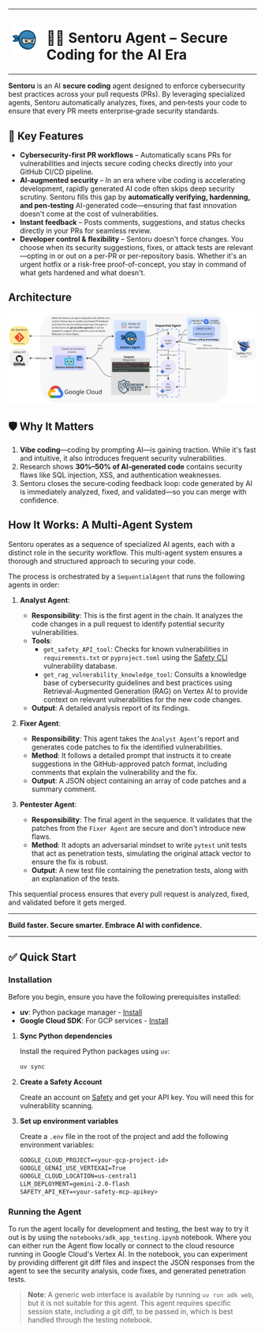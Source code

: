 <table>
  <tr>
    <td><img src="docs/resources/sentoru-logo.png" alt="Sentoru Logo" width="100"></td>
    <td><h1>🔐🥷 Sentoru Agent – Secure Coding for the AI Era</h1></td>
  </tr>
</table>

**Sentoru** is an AI **secure coding** agent designed to enforce cybersecurity best practices across your pull requests (PRs). By leveraging specialized agents, Sentoru automatically analyzes, fixes, and pen‑tests your code to ensure that every PR meets enterprise‑grade security standards.

## 🚀 Key Features

- **Cybersecurity‑first PR workflows** – Automatically scans PRs for vulnerabilities and injects secure coding checks directly into your GitHub CI/CD pipeline.
- **AI‑augmented security** – In an era where vibe coding is accelerating development, rapidly generated AI code often skips deep security scrutiny. Sentoru fills this gap by **automatically verifying, hardenning, and pen-testing** AI-generated code—ensuring that fast innovation doesn't come at the cost of vulnerabilities.
- **Instant feedback** – Posts comments, suggestions, and status checks directly in your PRs for seamless review.
- **Developer control & flexibility** – Sentoru doesn't force changes. You choose when its security suggestions, fixes, or attack tests are relevant—opting in or out on a per-PR or per-repository basis. Whether it's an urgent hotfix or a risk-free proof-of-concept, you stay in command of what gets hardened and what doesn't.

## Architecture

![Architecture Diagram](docs/resources/architecture-diagram.png)

## 🛡️ Why It Matters

1. **Vibe coding**—coding by prompting AI—is gaining traction. While it's fast and intuitive, it also introduces frequent security vulnerabilities.
2. Research shows **30%–50% of AI‑generated code** contains security flaws like SQL injection, XSS, and authentication weaknesses.
3. Sentoru closes the secure‑coding feedback loop: code generated by AI is immediately analyzed, fixed, and validated—so you can merge with confidence.

## How It Works: A Multi-Agent System

Sentoru operates as a sequence of specialized AI agents, each with a distinct role in the security workflow. This multi-agent system ensures a thorough and structured approach to securing your code.

The process is orchestrated by a `SequentialAgent` that runs the following agents in order:

1.  **Analyst Agent**:
    *   **Responsibility**: This is the first agent in the chain. It analyzes the code changes in a pull request to identify potential security vulnerabilities.
    *   **Tools**:
        *   `get_safety_API_tool`: Checks for known vulnerabilities in `requirements.txt` or `pyproject.toml` using the [Safety CLI](https://www.getsafety.com/cli) vulnerability database.
        *   `get_rag_vulnerability_knowledge_tool`: Consults a knowledge base of cybersecurity guidelines and best practices using Retrieval-Augmented Generation (RAG) on Vertex AI to provide context on relevant vulnerabilities for the new code changes.
    *   **Output**: A detailed analysis report of its findings.

2.  **Fixer Agent**:
    *   **Responsibility**: This agent takes the `Analyst Agent`'s report and generates code patches to fix the identified vulnerabilities.
    *   **Method**: It follows a detailed prompt that instructs it to create suggestions in the GitHub-approved patch format, including comments that explain the vulnerability and the fix.
    *   **Output**: A JSON object containing an array of code patches and a summary comment.

3.  **Pentester Agent**:
    *   **Responsibility**: The final agent in the sequence. It validates that the patches from the `Fixer Agent` are secure and don't introduce new flaws.
    *   **Method**: It adopts an adversarial mindset to write `pytest` unit tests that act as penetration tests, simulating the original attack vector to ensure the fix is robust.
    *   **Output**: A new test file containing the penetration tests, along with an explanation of the tests.

This sequential process ensures that every pull request is analyzed, fixed, and validated before it gets merged.

---

**Build faster. Secure smarter. Embrace AI with confidence.**

---

## ✅ Quick Start

### Installation

Before you begin, ensure you have the following prerequisites installed:
- **uv**: Python package manager - [Install](https://docs.astral.sh/uv/getting-started/installation/)
- **Google Cloud SDK**: For GCP services - [Install](https://cloud.google.com/sdk/docs/install)

1.  **Sync Python dependencies**

    Install the required Python packages using `uv`:

    ```bash
    uv sync
    ```

2.  **Create a Safety Account**

    Create an account on [Safety](https://www.getsafety.com/cli) and get your API key. You will need this for vulnerability scanning.

3.  **Set up environment variables**

    Create a `.env` file in the root of the project and add the following environment variables:

    ```env
    GOOGLE_CLOUD_PROJECT=<your-gcp-project-id>
    GOOGLE_GENAI_USE_VERTEXAI=True
    GOOGLE_CLOUD_LOCATION=us-central1
    LLM_DEPLOYMENT=gemini-2.0-flash
    SAFETY_API_KEY=<your-safety-mcp-apikey>
    ```

### Running the Agent

To run the agent locally for development and testing, the best way to try it out is by using the `notebooks/adk_app_testing.ipynb` notebook. Where you can either run the Agent flow locally or connect to the cloud resource running in Google Cloud's Vertex AI. In the notebook, you can experiment by providing different git diff files and inspect the JSON responses from the agent to see the security analysis, code fixes, and generated penetration tests.

> **Note**: A generic web interface is available by running `uv run adk web`, but it is not suitable for this agent. This agent requires specific session state, including a git diff, to be passed in, which is best handled through the testing notebook.
